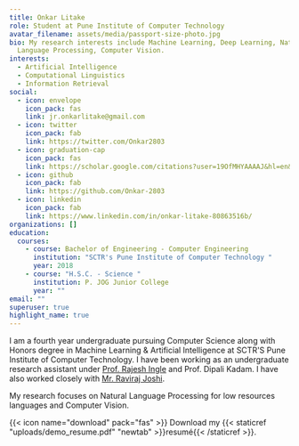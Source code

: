 ```yaml
---
title: Onkar Litake
role: Student at Pune Institute of Computer Technology
avatar_filename: assets/media/passport-size-photo.jpg
bio: My research interests include Machine Learning, Deep Learning, Natural
  Language Processing, Computer Vision.
interests:
  - Artificial Intelligence
  - Computational Linguistics
  - Information Retrieval
social:
  - icon: envelope
    icon_pack: fas
    link: jr.onkarlitake@gmail.com
  - icon: twitter
    icon_pack: fab
    link: https://twitter.com/Onkar2803
  - icon: graduation-cap
    icon_pack: fas
    link: https://scholar.google.com/citations?user=19OfMHYAAAAJ&hl=en&authuser=1
  - icon: github
    icon_pack: fab
    link: https://github.com/Onkar-2803
  - icon: linkedin
    icon_pack: fab
    link: https://www.linkedin.com/in/onkar-litake-80863516b/
organizations: []
education:
  courses:
    - course: Bachelor of Engineering - Computer Engineering
      institution: "SCTR's Pune Institute of Computer Technology "
      year: 2018
    - course: "H.S.C. - Science "
      institution: P. JOG Junior College
      year: ""
email: ""
superuser: true
highlight_name: true
---
```

<!--StartFragment-->

I am a fourth year undergraduate pursuing Computer Science along with Honors degree in Machine Learning & Artificial Intelligence at SCTR'S Pune Institute of Computer Technology.  I have been working as an undergraduate research assistant under [Prof. Rajesh Ingle](http://www.rbingle.in/) and Prof. Dipali Kadam. I have also worked closely with [Mr. Raviraj Joshi](https://scholar.google.com/citations?user=6Zf_5SAAAAAJ&hl=en).

My research focuses on Natural Language Processing for low resources languages and Computer Vision.  

<!--EndFragment-->

{{< icon name="download" pack="fas" >}} Download my {{< staticref "uploads/demo_resume.pdf" "newtab" >}}resumé{{< /staticref >}}.